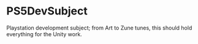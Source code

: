 # PS5DevSubject
Playstation development subject; from Art to Zune tunes, this should hold everything for the Unity work.
